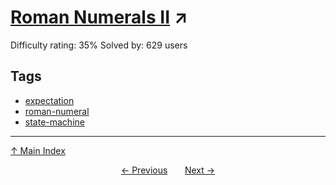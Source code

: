 # [Roman Numerals II](https://projecteuler.net/problem=610) ↗️

Difficulty rating: 35%
Solved by: 629 users
## Tags

- [expectation](../tags/expectation.md)
- [roman-numeral](../tags/roman-numeral.md)
- [state-machine](../tags/state-machine.md)



---

[↑ Main Index](../README.md)


<div align=center><a href='609.md'>← Previous</a> &nbsp;&nbsp; &nbsp;&nbsp;  <a href='611.md'>Next →</a></div>
